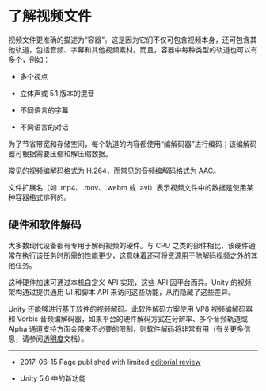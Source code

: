 # 了解视频文件

视频文件更准确的描述为“容器”。这是因为它们不仅可包含视频本身，还可包含其他轨道，包括音频、字幕和其他视频素材。而且，容器中每种类型的轨道也可以有多个，例如：

* 多个视点

* 立体声或 5.1 版本的混音

* 不同语言的字幕

* 不同语言的对话

为了节省带宽和存储空间，每个轨道的内容都使用“编解码器”进行编码；该编解码器可根据需要压缩和解压缩数据。

常见的视频编解码格式为 H.264，而常见的音频编解码格式为 AAC。

文件扩展名（如 .mp4、.mov、.webm 或 .avi）表示视频文件中的数据是使用某种容器格式排列的。

## 硬件和软件解码

大多数现代设备都有专用于解码视频的硬件。与 CPU 之类的部件相比，该硬件通常在执行该任务时所需的性能更少，这意味着还可将资源用于除解码视频之外的其他任务。

这种硬件加速可通过本机自定义 API 实现，这些 API 因平台而异。Unity 的视频架构通过提供通用 UI 和脚本 API 来访问这些功能，从而隐藏了这些差异。

Unity 还能够进行基于软件的视频解码。此软件解码方案使用 VP8 视频编解码器和 Vorbis 音频编解码器，如果平台的硬件解码方式在分辨率、多个音频轨道或 Alpha 通道支持方面会带来不必要的限制，则软件解码将非常有用（有关更多信息，请参阅[透明度](VideoTransparency.html)文档）。

---

* <span class="page-edit">2017-06-15 Page published with limited [editorial review](DocumentationEditorialReview.html)
</span>

* <span class="page-history">Unity 5.6 中的新功能</span>
